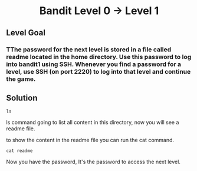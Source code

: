 <p align="center">
  <h1 align="center"><b>Bandit Level 0 → Level 1</b></h1>
</p>

## Level Goal

### TThe password for the next level is stored in a file called readme located in the home directory. Use this password to log into bandit1 using SSH. Whenever you find a password for a level, use SSH (on port 2220) to log into that level and continue the game.

## Solution

```shell
ls
```
ls command going to list all content in this directory, now you will see a readme file.

to show the content in the readme file you can run the cat command.

```shell
cat readme
```
Now you have the password, It's the password to access the next level.
